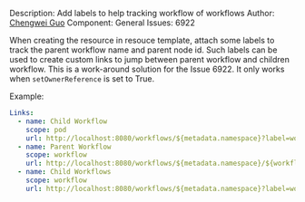 Description: Add labels to help tracking workflow of workflows
Author: [Chengwei Guo](https://github.com/cw-Guo)
Component: General
Issues: 6922

When creating the resource in resouce template, attach some labels to track the parent workflow name and parent node id. Such labels can be used to create custom links to jump between parent workflow and children workflow. This is a work-around solution for the Issue 6922.
It only works when `setOwnerReference` is set to True.

Example:
```yaml
Links:
  - name: Child Workflow
    scope: pod
    url: http://localhost:8080/workflows/${metadata.namespace}?label=workflows.argoproj.io/resource-parent-pod-name=${metadata.name}
  - name: Parent Workflow
    scope: workflow
    url: http://localhost:8080/workflows/${metadata.namespace}/${workflow.metadata.labels.workflows.argoproj.io/resource-parent-workflow-name}
  - name: Child Workflows
    scope: workflow
    url: http://localhost:8080/workflows/${metadata.namespace}?label=workflows.argoproj.io/resource-parent-workflow-name=${metadata.name}
```